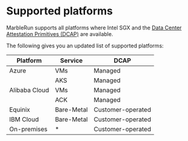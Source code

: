 # Supported platforms

MarbleRun supports all platforms where Intel SGX and the [Data Center Attestation Primitives (DCAP)](https://download.01.org/intel-sgx/latest/dcap-latest/linux/docs/DCAP_ECDSA_Orientation.pdf) are available.

The following gives you an updated list of supported platforms:


| Platform      | Service    | DCAP              |
|---------------|------------|-------------------|
| Azure         | VMs        | Managed           |
|               | AKS        | Managed           |
| Alibaba Cloud | VMs        | Managed           |
|               | ACK        | Managed           |
| Equinix       | Bare-Metal | Customer-operated |
| IBM Cloud     | Bare-Metal | Customer-operated |
| On-premises   | *          | Customer-operated |
